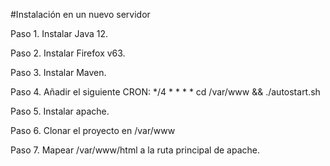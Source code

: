#Instalación en un nuevo servidor

Paso 1. Instalar Java 12.

Paso 2. Instalar Firefox v63.

Paso 3. Instalar Maven.

Paso 4. Añadir  el siguiente CRON: */4 * * * * cd /var/www && ./autostart.sh

Paso 5. Instalar apache.

Paso 6. Clonar el proyecto en /var/www

Paso 7. Mapear /var/www/html a la ruta principal de apache.
